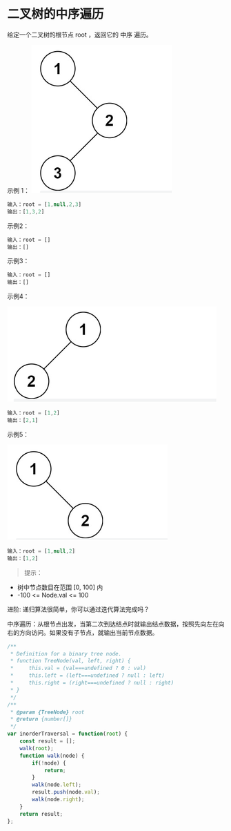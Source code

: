 # 二叉树的中序遍历
给定一个二叉树的根节点 root ，返回它的 中序 遍历。

示例 1：
![enter image description here](./示例1.png)

```js
输入：root = [1,null,2,3]
输出：[1,3,2]
```

示例2：

```js
输入：root = []
输出：[]
```

示例3：

```js
输入：root = []
输出：[]
```

示例4：

![enter image description here](./示例4.png)

```js
输入：root = [1,2]
输出：[2,1]
```

示例5：

![enter image description here](./示例5.png)

```js
输入：root = [1,null,2]
输出：[1,2]
```
>提示：
- 树中节点数目在范围 [0, 100] 内
- -100 <= Node.val <= 100
 

进阶: 递归算法很简单，你可以通过迭代算法完成吗？


中序遍历：从根节点出发，当第二次到达结点时就输出结点数据，按照先向左在向右的方向访问。如果没有子节点，就输出当前节点数据。

```js
/**
 * Definition for a binary tree node.
 * function TreeNode(val, left, right) {
 *     this.val = (val===undefined ? 0 : val)
 *     this.left = (left===undefined ? null : left)
 *     this.right = (right===undefined ? null : right)
 * }
 */
/**
 * @param {TreeNode} root
 * @return {number[]}
 */
var inorderTraversal = function(root) {
    const result = [];
    walk(root);
    function walk(node) {
        if(!node) {
            return;
        }
        walk(node.left);
        result.push(node.val);
        walk(node.right);
    }
    return result;
};
```